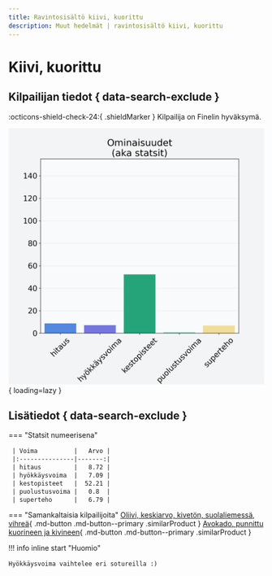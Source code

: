 ```yaml
---
title: Ravintosisältö kiivi, kuorittu
description: Muut hedelmät | ravintosisältö kiivi, kuorittu
---
```


# Kiivi, kuorittu


## Kilpailijan tiedot { data-search-exclude }

:octicons-shield-check-24:{ .shieldMarker } Kilpailija on Finelin hyväksymä.

![Kiivi, kuorittu](./images/kiivi-kuorittu.png){ loading=lazy }

## Lisätiedot { data-search-exclude }
=== "Statsit numeerisena"

     | Voima          |   Arvo |
     |:---------------|-------:|
     | hitaus         |   8.72 |
     | hyökkäysvoima  |   7.09 |
     | kestopisteet   |  52.21 |
     | puolustusvoima |   0.8  |
     | superteho      |   6.79 |

=== "Samankaltaisia kilpailijoita"
    [Oliivi, keskiarvo, kivetön, suolaliemessä, vihreä](/oliivi-keskiarvo-kiveton-suolaliemessa-vihrea){ .md-button .md-button--primary .similarProduct }
    [Avokado, punnittu kuorineen ja kivineen](/avokado-punnittu-kuorineen-ja-kivineen){ .md-button .md-button--primary .similarProduct }

!!! info inline start "Huomio"

    Hyökkäysvoima vaihtelee eri sotureilla :)
